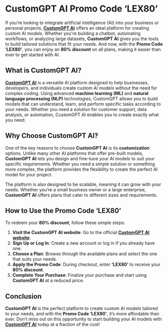 # CustomGPT AI Promo Code ‘LEX80’

If you’re looking to integrate artificial intelligence (AI) into your business or personal projects, **[CustomGPT AI](https://customgptaipromocode.site/)** offers an ideal platform for creating custom AI models. Whether you're building a chatbot, automating workflows, or analyzing large datasets, **CustomGPT AI** gives you the tools to build tailored solutions that fit your needs. And now, with the **Promo Code ‘LEX80’**, you can enjoy an **80% discount** on all plans, making it easier than ever to get started with AI.

## What is CustomGPT AI?

**[CustomGPT AI](https://customgptaipromocode.site/)** is a versatile AI platform designed to help businesses, developers, and individuals create custom AI models without the need for complex coding. Using advanced **machine learning (ML)** and **natural language processing (NLP)** technologies, CustomGPT allows you to build models that can understand, learn, and perform specific tasks according to your needs. Whether you need a solution for customer support, data analysis, or automation, CustomGPT AI enables you to create exactly what you need.

## Why Choose CustomGPT AI?

One of the key reasons to choose **CustomGPT AI** is its **customization** options. Unlike many other AI platforms that offer pre-built models, **CustomGPT AI** lets you design and fine-tune your AI models to suit your specific requirements. Whether you need a simple solution or something more complex, the platform provides the flexibility to create the perfect AI model for your project.

The platform is also designed to be scalable, meaning it can grow with your needs. Whether you’re a small business owner or a large enterprise, **CustomGPT AI** offers plans that cater to different sizes and requirements.

## How to Use the Promo Code ‘LEX80’

To redeem your **80% discount**, follow these simple steps:

1. **Visit the CustomGPT AI website**: Go to the official **[CustomGPT AI website](https://customgptaipromocode.site/)**.
2. **Sign Up or Log In**: Create a new account or log in if you already have one.
3. **Choose a Plan**: Browse through the available plans and select the one that suits your needs.
4. **Apply the Promo Code**: During checkout, enter **‘LEX80’** to receive your **80% discount**.
5. **Complete Your Purchase**: Finalize your purchase and start using **CustomGPT AI** at a reduced price.

## Conclusion

**CustomGPT AI** is the perfect platform to create custom AI models tailored to your needs, and with the **Promo Code ‘LEX80’**, it’s more affordable than ever. Don’t miss out on this opportunity to start building your AI models with **[CustomGPT AI](https://customgptaipromocode.site/)** today at a fraction of the cost!
